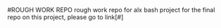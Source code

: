 #ROUGH WORK REPO
rough work repo for alx bash project
for the final repo on this project, please go to link[#]
